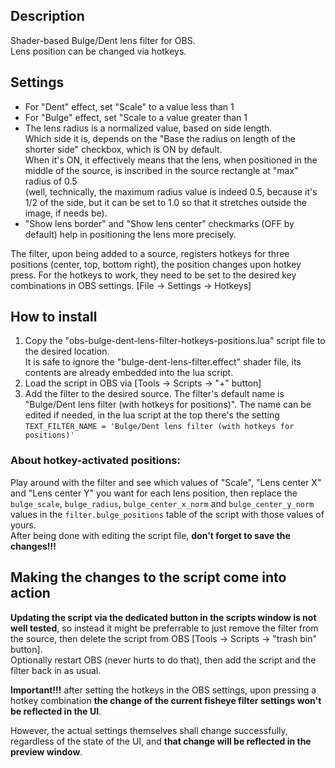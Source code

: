 ## Description
Shader-based Bulge/Dent lens filter for OBS.<br/>
Lens position can be changed via hotkeys.<br/>

## Settings
<ul>
<li>For "Dent" effect, set "Scale" to a value less than 1</li>
<li>For "Bulge" effect, set "Scale to a value greater than 1</li>
<li>The lens radius is a normalized value, based on side length.<br/>
Which side it is, depends on the "Base the radius on length of the shorter side" checkbox, which is ON by default.<br/>
When it's ON, it effectively means that the lens, when positioned in the middle of the source, is inscribed in the source rectangle at "max" radius of 0.5<br/> 
(well, technically, the maximum radius value is indeed 0.5, because it's 1/2 of the side, but it can be set to 1.0 so that it stretches outside the image, if needs be).</li>  
<li>"Show lens border" and "Show lens center" checkmarks (OFF by default) help in positioning the lens more precisely.</li>
</ul>

The filter, upon being added to a source, registers hotkeys for three positions (center, top, bottom right), the position changes upon hotkey press. 
For the hotkeys to work, they need to be set to the desired key combinations in OBS settings. 
[File -> Settings -> Hotkeys]

## How to install
<ol>
<li>Copy the "obs-bulge-dent-lens-filter-hotkeys-positions.lua" script file to the desired location.<br/>
It is safe to ignore the "bulge-dent-lens-filter.effect" shader file, its contents are already embedded into the lua script.</li>
<li>Load the script in OBS via [Tools -> Scripts -> "+" button]</li>
<li>Add the filter to the desired source. The filter's default name is "Bulge/Dent lens filter (with hotkeys for positions)". The name can be edited if needed, in the lua script at the top there's the setting
<code>TEXT_FILTER_NAME = 'Bulge/Dent lens filter (with hotkeys for positions)'</code></li>
</ol>

### About hotkey-activated positions:
Play around with the filter and see which values  of "Scale", "Lens center X" and "Lens center Y" you want for each lens position, then replace the <code>bulge_scale</code>, <code>bulge_radius</code>, <code>bulge_center_x_norm</code> and <code>bulge_center_y_norm</code> values in the <code>filter.bulge_positions</code> table of the script with those values of yours.</br>
After being done with editing the script file, <strong>don't forget to save the changes!!!</strong>

## Making the changes to the script come into action
<p><strong>Updating the script via the dedicated button in the scripts window is not well tested</strong>, so instead it might be preferrable to just remove the filter from the source, then delete the script from OBS  [Tools -> Scripts -> "trash bin" button]. </br> 
Optionally restart OBS (never hurts to do that), then add the script and the filter back in as usual.</br>

<strong>Important!!!</strong> after setting the hotkeys in the OBS settings, upon pressing a hotkey combination <strong>the change of the current fisheye filter settings won't be reflected in the UI</strong>.</p>
However, the actual settings themselves shall change successfully, regardless of the state of the UI, and <strong>that change will be reflected in the preview window</strong>. 

